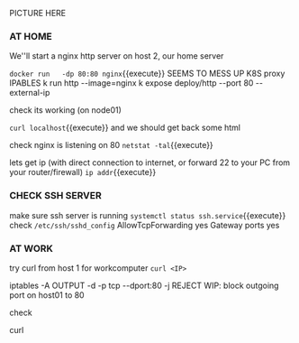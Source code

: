 PICTURE HERE

### AT HOME
We''ll start a nginx http server on host 2, our home server

`docker run   -dp 80:80 nginx`{{execute}}
SEEMS TO MESS UP K8S proxy IPABLES
k run http --image=nginx
k expose deploy/http --port 80 --external-ip <ip of node01>


check its working (on node01)

`curl localhost`{{execute}}
and we should get back some html

check nginx is listening on 80
`netstat -tal`{{execute}}

lets get ip (with direct connection to internet, or forward 22 to your PC from your router/firewall)
`ip addr`{{execute}}


### CHECK SSH SERVER
make sure ssh server is running
`systemctl status ssh.service`{{execute}}
check `/etc/ssh/sshd_config`
    AllowTcpForwarding yes
    Gateway ports yes


### AT WORK

try curl from host 1  for workcomputer
`curl <IP>`

iptables -A OUTPUT -d <ip of node01> -p tcp --dport:80 -j REJECT
WIP: block outgoing port on host01 to 80

check

curl <IP>